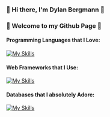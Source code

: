 ### 🐋 Hi there, I'm Dylan Bergmann 🐋 
### 🌲 Welcome to my Github Page 🌲
#### Programming Languages that I Love:
[![My Skills](https://skillicons.dev/icons?i=python,php,ruby,go,elixir&theme=light)](https://skillicons.dev)
#### Web Frameworks that I Use: 
[![My Skills](https://skillicons.dev/icons?i=django,laravel,rails,vue&theme=light)](https://skillicons.dev)
#### Databases that I absolutely Adore:
[![My Skills](https://skillicons.dev/icons?i=postgres,redis,mongodb,cassandra&theme=light)](https://skillicons.dev)

<!--
**DylanBergmann2502/DylanBergmann2502** is a ✨ _special_ ✨ repository because its `README.md` (this file) appears on your GitHub profile.

Here are some ideas to get you started:

- 🔭 I’m currently working on ...
- 🌱 I’m currently learning ...
- 👯 I’m looking to collaborate on ...
- 🤔 I’m looking for help with ...
- 💬 Ask me about ...
- 📫 How to reach me: ...
- 😄 Pronouns: ...
- ⚡ Fun fact: ...
-->

